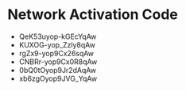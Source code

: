# Network Activation Code
* QeK53uyop-kGEcYqAw
* KUXOG-yop_Zzly8qAw
* rgZx9-yop9Cx26sqAw
* CNBRr-yop9Cx0R8qAw
* 0bQ0tOyop9Jr2dAqAw
* xb6zgOyop9JVG_YqAw